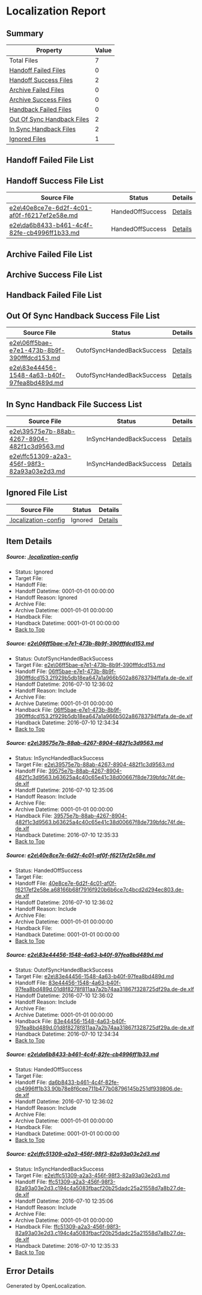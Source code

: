 # <a name='report-top'></a> Localization Report

## Summary
 Property | Value 
 -------- | ----- 
 Total Files | 7
[ Handoff Failed Files ](#handoff-failed-list)| 0
[ Handoff Success Files ](#handoff-success-list)| 2
[ Archive Failed Files ](#archive-failed-list)| 0
[ Archive Success Files ](#archive-success-list)| 0
[ Handback Failed Files ](#handback-failed-list)| 0
[ Out Of Sync Handback Files ](#outofsync-handback-success-list)| 2
[ In Sync Handback Files ](#insync-handback-success-list)| 2
[ Ignored Files ](#ignored-list)| 1

## <a name='handoff-failed-list'></a> Handoff Failed File List

## <a name='handoff-success-list'></a> Handoff Success File List
 Source File | Status | Details 
 ----------- | ------ | ------- 
 [e2e\40e8ce7e-6d2f-4c01-af0f-f6217ef2e58e.md](https://github.com/OpenLocalizationTestOrg/oltest/blob/8b57ca4fae37a455eeb305e7c9724e4b4a7821fc/e2e/40e8ce7e-6d2f-4c01-af0f-f6217ef2e58e.md) | HandedOffSuccess | [Details](#29699e122ae4aed0e8a92544cff37deb846195a43)
 [e2e\da6b8433-b461-4c4f-82fe-cb4996ff1b33.md](https://github.com/OpenLocalizationTestOrg/oltest/blob/8b57ca4fae37a455eeb305e7c9724e4b4a7821fc/e2e/da6b8433-b461-4c4f-82fe-cb4996ff1b33.md) | HandedOffSuccess | [Details](#a05c75baa23e4bab1f12629c0a1de84975970b235)

## <a name='archive-failed-list'></a> Archive Failed File List

## <a name='archive-success-list'></a> Archive Success File List

## <a name='handback-failed-list'></a> Handback Failed File List

## <a name='outofsync-handback-success-list'></a> Out Of Sync Handback Success File List
 Source File | Status | Details 
 ----------- | ------ | ------- 
 [e2e\06ff5bae-e7e1-473b-8b9f-390fffdcd153.md](https://github.com/OpenLocalizationTestOrg/oltest/blob/956488af8e57ea64b60d19d2bc2a544b26cc310d/e2e/06ff5bae-e7e1-473b-8b9f-390fffdcd153.md) | OutofSyncHandedBackSuccess | [Details](#04843725a4937953d87d970145b0f5de0e2adc581)
 [e2e\83e44456-1548-4a63-b40f-97fea8bd489d.md](https://github.com/OpenLocalizationTestOrg/oltest/blob/956488af8e57ea64b60d19d2bc2a544b26cc310d/e2e/83e44456-1548-4a63-b40f-97fea8bd489d.md) | OutofSyncHandedBackSuccess | [Details](#84cf27cae2f8da472e05fc64ef200d17af4bf3154)

## <a name='insync-handback-success-list'></a> In Sync Handback File Success List
 Source File | Status | Details 
 ----------- | ------ | ------- 
 [e2e\39575e7b-88ab-4267-8904-482f1c3d9563.md](https://github.com/OpenLocalizationTestOrg/oltest/blob/744881dff4ff4ea39b5bf0c84201465b4bd42cf8/e2e/39575e7b-88ab-4267-8904-482f1c3d9563.md) | InSyncHandedBackSuccess | [Details](#fc4103c50f90116f98eca19e64f1591f61d787872)
 [e2e\ffc51309-a2a3-456f-98f3-82a93a03e2d3.md](https://github.com/OpenLocalizationTestOrg/oltest/blob/744881dff4ff4ea39b5bf0c84201465b4bd42cf8/e2e/ffc51309-a2a3-456f-98f3-82a93a03e2d3.md) | InSyncHandedBackSuccess | [Details](#301fc5c90cd47decc57de9aae18b68dd0ed282c26)

## <a name='ignored-list'></a> Ignored File List
 Source File | Status | Details 
 ----------- | ------ | ------- 
 [.localization-config](https://github.com/OpenLocalizationTestOrg/oltest/blob/8b57ca4fae37a455eeb305e7c9724e4b4a7821fc/.localization-config) | Ignored | [Details](#3d4f252ac210baf56311d7e97dcc2db10974dbd20)

## Item Details
##### <a name='3d4f252ac210baf56311d7e97dcc2db10974dbd20'></a> Source: [.localization-config](https://github.com/OpenLocalizationTestOrg/oltest/blob/8b57ca4fae37a455eeb305e7c9724e4b4a7821fc/.localization-config)
* Status: Ignored
* Target File: 
* Handoff File: 
* Handoff Datetime: 0001-01-01 00:00:00
* Handoff Reason: Ignored
* Archive File: 
* Archive Datetime: 0001-01-01 00:00:00
* Handback File: 
* Handback Datetime: 0001-01-01 00:00:00
* [Back to Top](#report-top)

##### <a name='04843725a4937953d87d970145b0f5de0e2adc581'></a> Source: [e2e\06ff5bae-e7e1-473b-8b9f-390fffdcd153.md](https://github.com/OpenLocalizationTestOrg/oltest/blob/956488af8e57ea64b60d19d2bc2a544b26cc310d/e2e/06ff5bae-e7e1-473b-8b9f-390fffdcd153.md)
* Status: OutofSyncHandedBackSuccess
* Target File: [e2e\06ff5bae-e7e1-473b-8b9f-390fffdcd153.md](https://github.com/OpenLocalizationTestOrg/oltest-dede-fly/blob/942fb930f0c6b6f0ff20be6b8ec2a43735858208/e2e/06ff5bae-e7e1-473b-8b9f-390fffdcd153.md)
* Handoff File: [06ff5bae-e7e1-473b-8b9f-390fffdcd153.2f929b5db18ea647a1a966b502a86783794ffafa.de-de.xlf](https://github.com/OpenLocalizationTestOrg/olhandoff-e2e/blob/c6f70377b546da82d9138732a3e7c6252b90f102/ol-handoff/OpenLocalizationTestOrg/oltest-dede-fly/ci/low/06ff5bae-e7e1-473b-8b9f-390fffdcd153.2f929b5db18ea647a1a966b502a86783794ffafa.de-de.xlf)
* Handoff Datetime: 2016-07-10 12:36:02
* Handoff Reason: Include
* Archive File: 
* Archive Datetime: 0001-01-01 00:00:00
* Handback File: [06ff5bae-e7e1-473b-8b9f-390fffdcd153.2f929b5db18ea647a1a966b502a86783794ffafa.de-de.xlf](https://github.com/OpenLocalizationTestOrg/olhandback-e2e/blob/86b7b11df972441e557cab4dab93bf443023489d/ol-handback/OpenLocalizationTestOrg/oltest-dede-fly/ci/high/06ff5bae-e7e1-473b-8b9f-390fffdcd153.2f929b5db18ea647a1a966b502a86783794ffafa.de-de.xlf)
* Handback Datetime: 2016-07-10 12:34:34
* [Back to Top](#report-top)

##### <a name='fc4103c50f90116f98eca19e64f1591f61d787872'></a> Source: [e2e\39575e7b-88ab-4267-8904-482f1c3d9563.md](https://github.com/OpenLocalizationTestOrg/oltest/blob/744881dff4ff4ea39b5bf0c84201465b4bd42cf8/e2e/39575e7b-88ab-4267-8904-482f1c3d9563.md)
* Status: InSyncHandedBackSuccess
* Target File: [e2e\39575e7b-88ab-4267-8904-482f1c3d9563.md](https://github.com/OpenLocalizationTestOrg/oltest-dede-fly/blob/a0b996bdc5583325a6259f9a1f476b7b95720ecc/e2e/39575e7b-88ab-4267-8904-482f1c3d9563.md)
* Handoff File: [39575e7b-88ab-4267-8904-482f1c3d9563.b63625a4c40c65e41c38d00667f8de739bfdc74f.de-de.xlf](https://github.com/OpenLocalizationTestOrg/olhandoff-e2e/blob/f91af0b86798f05ffd2c97224e5a603c30b80f1d/ol-handoff/OpenLocalizationTestOrg/oltest-dede-fly/ci/ht/39575e7b-88ab-4267-8904-482f1c3d9563.b63625a4c40c65e41c38d00667f8de739bfdc74f.de-de.xlf)
* Handoff Datetime: 2016-07-10 12:35:06
* Handoff Reason: Include
* Archive File: 
* Archive Datetime: 0001-01-01 00:00:00
* Handback File: [39575e7b-88ab-4267-8904-482f1c3d9563.b63625a4c40c65e41c38d00667f8de739bfdc74f.de-de.xlf](https://github.com/OpenLocalizationTestOrg/olhandback-e2e/blob/a2a1edcfe170f0e2628b7a24b2a69a78635100a6/ol-handback/OpenLocalizationTestOrg/oltest-dede-fly/ci/ht/39575e7b-88ab-4267-8904-482f1c3d9563.b63625a4c40c65e41c38d00667f8de739bfdc74f.de-de.xlf)
* Handback Datetime: 2016-07-10 12:35:33
* [Back to Top](#report-top)

##### <a name='29699e122ae4aed0e8a92544cff37deb846195a43'></a> Source: [e2e\40e8ce7e-6d2f-4c01-af0f-f6217ef2e58e.md](https://github.com/OpenLocalizationTestOrg/oltest/blob/8b57ca4fae37a455eeb305e7c9724e4b4a7821fc/e2e/40e8ce7e-6d2f-4c01-af0f-f6217ef2e58e.md)
* Status: HandedOffSuccess
* Target File: 
* Handoff File: [40e8ce7e-6d2f-4c01-af0f-f6217ef2e58e.a68166b68f7916f920b6b6ce7c4bcd2d294ec803.de-de.xlf](https://github.com/OpenLocalizationTestOrg/olhandoff-e2e/blob/c6f70377b546da82d9138732a3e7c6252b90f102/ol-handoff/OpenLocalizationTestOrg/oltest-dede-fly/ci/low/40e8ce7e-6d2f-4c01-af0f-f6217ef2e58e.a68166b68f7916f920b6b6ce7c4bcd2d294ec803.de-de.xlf)
* Handoff Datetime: 2016-07-10 12:36:02
* Handoff Reason: Include
* Archive File: 
* Archive Datetime: 0001-01-01 00:00:00
* Handback File: 
* Handback Datetime: 0001-01-01 00:00:00
* [Back to Top](#report-top)

##### <a name='84cf27cae2f8da472e05fc64ef200d17af4bf3154'></a> Source: [e2e\83e44456-1548-4a63-b40f-97fea8bd489d.md](https://github.com/OpenLocalizationTestOrg/oltest/blob/956488af8e57ea64b60d19d2bc2a544b26cc310d/e2e/83e44456-1548-4a63-b40f-97fea8bd489d.md)
* Status: OutofSyncHandedBackSuccess
* Target File: [e2e\83e44456-1548-4a63-b40f-97fea8bd489d.md](https://github.com/OpenLocalizationTestOrg/oltest-dede-fly/blob/942fb930f0c6b6f0ff20be6b8ec2a43735858208/e2e/83e44456-1548-4a63-b40f-97fea8bd489d.md)
* Handoff File: [83e44456-1548-4a63-b40f-97fea8bd489d.01d8f8278f811aa7a2b74aa31867f328725df29a.de-de.xlf](https://github.com/OpenLocalizationTestOrg/olhandoff-e2e/blob/c6f70377b546da82d9138732a3e7c6252b90f102/ol-handoff/OpenLocalizationTestOrg/oltest-dede-fly/ci/low/83e44456-1548-4a63-b40f-97fea8bd489d.01d8f8278f811aa7a2b74aa31867f328725df29a.de-de.xlf)
* Handoff Datetime: 2016-07-10 12:36:02
* Handoff Reason: Include
* Archive File: 
* Archive Datetime: 0001-01-01 00:00:00
* Handback File: [83e44456-1548-4a63-b40f-97fea8bd489d.01d8f8278f811aa7a2b74aa31867f328725df29a.de-de.xlf](https://github.com/OpenLocalizationTestOrg/olhandback-e2e/blob/86b7b11df972441e557cab4dab93bf443023489d/ol-handback/OpenLocalizationTestOrg/oltest-dede-fly/ci/high/83e44456-1548-4a63-b40f-97fea8bd489d.01d8f8278f811aa7a2b74aa31867f328725df29a.de-de.xlf)
* Handback Datetime: 2016-07-10 12:34:34
* [Back to Top](#report-top)

##### <a name='a05c75baa23e4bab1f12629c0a1de84975970b235'></a> Source: [e2e\da6b8433-b461-4c4f-82fe-cb4996ff1b33.md](https://github.com/OpenLocalizationTestOrg/oltest/blob/8b57ca4fae37a455eeb305e7c9724e4b4a7821fc/e2e/da6b8433-b461-4c4f-82fe-cb4996ff1b33.md)
* Status: HandedOffSuccess
* Target File: 
* Handoff File: [da6b8433-b461-4c4f-82fe-cb4996ff1b33.90b78e8f6cee711b477b08796145b251df939806.de-de.xlf](https://github.com/OpenLocalizationTestOrg/olhandoff-e2e/blob/c6f70377b546da82d9138732a3e7c6252b90f102/ol-handoff/OpenLocalizationTestOrg/oltest-dede-fly/ci/low/da6b8433-b461-4c4f-82fe-cb4996ff1b33.90b78e8f6cee711b477b08796145b251df939806.de-de.xlf)
* Handoff Datetime: 2016-07-10 12:36:02
* Handoff Reason: Include
* Archive File: 
* Archive Datetime: 0001-01-01 00:00:00
* Handback File: 
* Handback Datetime: 0001-01-01 00:00:00
* [Back to Top](#report-top)

##### <a name='301fc5c90cd47decc57de9aae18b68dd0ed282c26'></a> Source: [e2e\ffc51309-a2a3-456f-98f3-82a93a03e2d3.md](https://github.com/OpenLocalizationTestOrg/oltest/blob/744881dff4ff4ea39b5bf0c84201465b4bd42cf8/e2e/ffc51309-a2a3-456f-98f3-82a93a03e2d3.md)
* Status: InSyncHandedBackSuccess
* Target File: [e2e\ffc51309-a2a3-456f-98f3-82a93a03e2d3.md](https://github.com/OpenLocalizationTestOrg/oltest-dede-fly/blob/a0b996bdc5583325a6259f9a1f476b7b95720ecc/e2e/ffc51309-a2a3-456f-98f3-82a93a03e2d3.md)
* Handoff File: [ffc51309-a2a3-456f-98f3-82a93a03e2d3.c194c4a5083fbacf20b25dadc25a21558d7a8b27.de-de.xlf](https://github.com/OpenLocalizationTestOrg/olhandoff-e2e/blob/f91af0b86798f05ffd2c97224e5a603c30b80f1d/ol-handoff/OpenLocalizationTestOrg/oltest-dede-fly/ci/ht/ffc51309-a2a3-456f-98f3-82a93a03e2d3.c194c4a5083fbacf20b25dadc25a21558d7a8b27.de-de.xlf)
* Handoff Datetime: 2016-07-10 12:35:06
* Handoff Reason: Include
* Archive File: 
* Archive Datetime: 0001-01-01 00:00:00
* Handback File: [ffc51309-a2a3-456f-98f3-82a93a03e2d3.c194c4a5083fbacf20b25dadc25a21558d7a8b27.de-de.xlf](https://github.com/OpenLocalizationTestOrg/olhandback-e2e/blob/a2a1edcfe170f0e2628b7a24b2a69a78635100a6/ol-handback/OpenLocalizationTestOrg/oltest-dede-fly/ci/ht/ffc51309-a2a3-456f-98f3-82a93a03e2d3.c194c4a5083fbacf20b25dadc25a21558d7a8b27.de-de.xlf)
* Handback Datetime: 2016-07-10 12:35:33
* [Back to Top](#report-top)


## Error Details

Generated by OpenLocalization.
